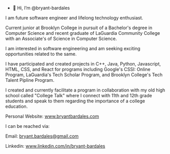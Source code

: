 - 👋 Hi, I’m @bryant-bardales

I am future software engineer and lifelong technology enthusiast.

Current junior at Brooklyn College in pursuit of a Bachelor's degree in Computer Science and recent graduate of LaGuardia Community College with an Associate's of Science in Computer Science.

I am interested in software engineering and am seeking exciting opportunities related to the same.

I have participated and created projects in C++, Java, Python, Javascript, HTML, CSS, and React for programs including Google's CSSI: Online Program, LaGuardia's Tech Scholar Program, and Brooklyn College's Tech Talent Pipline Program. 

I created and currently facilitate a program in collaboration with my old high school called "College Talk" where I connect with 11th and 12th grade students and speak to them regarding the importance of a college education. 

Personal Website: www.bryantbardales.com

I can be reached via: 

Email: bryant.bardales@gmail.com

Linkedin: www.linkedin.com/in/bryant-bardales



<!---
bryant-bardales/bryant-bardales is a ✨ special ✨ repository because its `README.md` (this file) appears on your GitHub profile.
You can click the Preview link to take a look at your changes.
--->
